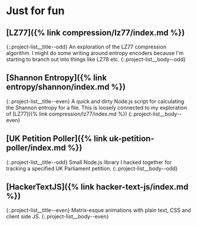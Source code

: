# Just for fun

## [LZ77]({% link compression/lz77/index.md %})
{:.project-list__title--odd}
An exploration of the LZ77 compression algorithm. I might do some writing around entropy encoders because I'm starting to branch out into things like LZ78 etc.
{:.project-list__body--odd}

## [Shannon Entropy]({% link entropy/shannon/index.md %})
{:.project-list__title--even}
A quick and dirty Node.js script for calculating the Shannon entropy for a file. This is loosely connected to my exploration of [LZ77]({% link compression/lz77/index.md %})
{:.project-list__body--even}

## [UK Petition Poller]({% link uk-petition-poller/index.md %})
{:.project-list__title--odd}
Small Node.js library I hacked together for tracking a specified UK Parliament petition.
{:.project-list__body--odd}

## [HackerTextJS]({% link hacker-text-js/index.md %})
{:.project-list__title--even}
Matrix-esque animations with plain text, CSS and client side JS.
{:.project-list__body--even}
